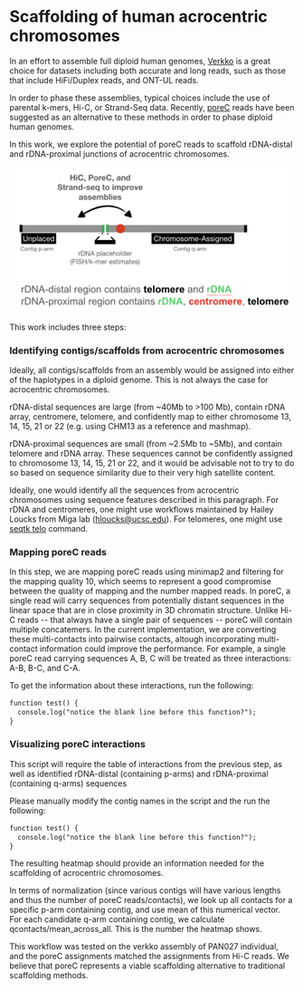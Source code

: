 # Scaffolding of human acrocentric chromosomes

In an effort to assemble full diploid human genomes, [Verkko](https://github.com/marbl/verkko) is a great choice for datasets including both accurate and long reads, such as those that include HiFi/Duplex reads, and ONT-UL reads. 

In order to phase these assemblies, typical choices include the use of parental k-mers, Hi-C, or Strand-Seq data. Recently, [poreC](https://www.biorxiv.org/content/10.1101/2023.02.21.529152v1) reads have been suggested as an alternative to these methods in order to phase diploid human genomes.  

In this work, we explore the potential of poreC reads to scaffold rDNA-distal and rDNA-proximal junctions of acrocentric chromosomes. 

![The schematics of the relevant features of an acrocentric chromosome](acro_schematics.png)


This work includes three steps:

### Identifying contigs/scaffolds from acrocentric chromosomes
Ideally, all contigs/scaffolds from an assembly would be assigned into either of the haplotypes in a diploid genome. This is not always the case for acrocentric chromosomes. 

rDNA-distal sequences are large (from ~40Mb to >100 Mb), contain rDNA array, centromere, telomere, and confidently map to either chromosome 13, 14, 15, 21 or 22 (e.g. using CHM13 as a reference and mashmap). 

rDNA-proximal sequences are small (from ~2.5Mb to ~5Mb), and contain telomere and rDNA array. These sequences cannot be confidently assigned to chromosome 13, 14, 15, 21 or 22, and it would be advisable not to try to do so based on sequence similarity due to their very high satellite content.  

Ideally, one would identify all the sequences from acrocentric chromosomes using sequence features described in this paragraph. For rDNA and centromeres, one might use workflows maintained by Hailey Loucks from Miga lab (hloucks@ucsc.edu). For telomeres, one might use [seqtk telo](https://github.com/lh3/seqtk) command.

### Mapping poreC reads
In this step, we are mapping poreC reads using minimap2 and filtering for the mapping quality 10, which seems to represent a good compromise between the quality of mapping and the number mapped reads. In poreC, a single read will carry sequences from potentially distant sequences in the linear space that are in close proximity in 3D chromatin structure. Unlike Hi-C reads -- that always have a single pair of sequences -- poreC will contain multiple concatemers. In the current implementation, we are converting these multi-contacts into pairwise contacts, altough incorporating multi-contact information could improve the performance. For example, a single poreC read carrying sequences A, B, C will be treated as three interactions: A-B, B-C, and C-A.  

To get the information about these interactions, run the following:
```
function test() {
  console.log("notice the blank line before this function?");
}
```

### Visualizing poreC interactions
This script will require the table of interactions from the previous step, as well as identified rDNA-distal (containing p-arms) and rDNA-proximal (containing q-arms) sequences

Please manually modify the contig names in the script and the run the following:

```
function test() {
  console.log("notice the blank line before this function?");
}
```

The resulting heatmap should provide an information needed for the scaffolding of acrocentric chromosomes. 

In terms of normalization (since various contigs will have various lengths and thus the number of poreC reads/contacts), we look up all contacts for a specific p-arm containing contig, and use mean of this numerical vector. For each candidate q-arm containing contig, we calculate qcontacts/mean_across_all. This is the number the heatmap shows.

This workflow was tested on the verkko assembly of PAN027 individual, and the poreC assignments matched the assignments from Hi-C reads. We believe that poreC represents a viable scaffolding alternative to traditional scaffolding methods. 




